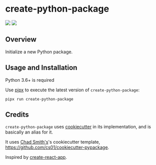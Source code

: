 # create-python-package

<p>
<a href="https://travis-ci.org/cs01/create-python-package"><img src="https://travis-ci.org/cs01/create-python-package.svg?branch=master" /></a>

<a href="https://pypi.python.org/pypi/pipx/">
<img src="https://img.shields.io/pypi/v/create-python-package" /></a>
</p>

## Overview
Initialize a new Python package.

## Usage and Installation
Python 3.6+ is required

Use [pipx](https://github.com/pipxproject/pipx) to execute the latest version of `create-python-package`:
```
pipx run create-python-package
```

## Credits
`create-python-package` uses [cookiecutter](https://github.com/cookiecutter/cookiecutter) in its implementation, and is basically an alias for it.

It uses [Chad Smith's](https://github.com/cs01)'s cookiecutter template, https://github.com/cs01/cookiecutter-pypackage.

Inspired by [create-react-app](https://github.com/facebook/create-react-app).
